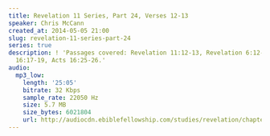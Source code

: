 ```yaml
---
title: Revelation 11 Series, Part 24, Verses 12-13
speaker: Chris McCann
created_at: 2014-05-05 21:00
slug: revelation-11-series-part-24
series: true
description: ! 'Passages covered: Revelation 11:12-13, Revelation 6:12-13, Revelation
  16:17-19, Acts 16:25-26.'
audio:
  mp3_low:
    length: '25:05'
    bitrate: 32 Kbps
    sample_rate: 22050 Hz
    size: 5.7 MB
    size_bytes: 6021804
    url: http://audiocdn.ebiblefellowship.com/studies/revelation/chapter-11/2014.05.05_McCann_-_Revelation_11_Series_Part_24.mp3
---
```

